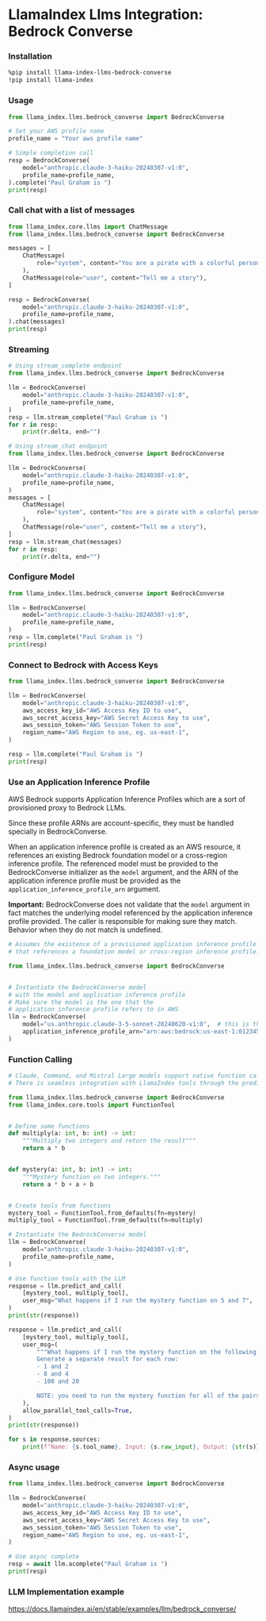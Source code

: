 # LlamaIndex Llms Integration: Bedrock Converse

### Installation

```bash
%pip install llama-index-llms-bedrock-converse
!pip install llama-index
```

### Usage

```py
from llama_index.llms.bedrock_converse import BedrockConverse

# Set your AWS profile name
profile_name = "Your aws profile name"

# Simple completion call
resp = BedrockConverse(
    model="anthropic.claude-3-haiku-20240307-v1:0",
    profile_name=profile_name,
).complete("Paul Graham is ")
print(resp)
```

### Call chat with a list of messages

```py
from llama_index.core.llms import ChatMessage
from llama_index.llms.bedrock_converse import BedrockConverse

messages = [
    ChatMessage(
        role="system", content="You are a pirate with a colorful personality"
    ),
    ChatMessage(role="user", content="Tell me a story"),
]

resp = BedrockConverse(
    model="anthropic.claude-3-haiku-20240307-v1:0",
    profile_name=profile_name,
).chat(messages)
print(resp)
```

### Streaming

```py
# Using stream_complete endpoint
from llama_index.llms.bedrock_converse import BedrockConverse

llm = BedrockConverse(
    model="anthropic.claude-3-haiku-20240307-v1:0",
    profile_name=profile_name,
)
resp = llm.stream_complete("Paul Graham is ")
for r in resp:
    print(r.delta, end="")

# Using stream_chat endpoint
from llama_index.llms.bedrock_converse import BedrockConverse

llm = BedrockConverse(
    model="anthropic.claude-3-haiku-20240307-v1:0",
    profile_name=profile_name,
)
messages = [
    ChatMessage(
        role="system", content="You are a pirate with a colorful personality"
    ),
    ChatMessage(role="user", content="Tell me a story"),
]
resp = llm.stream_chat(messages)
for r in resp:
    print(r.delta, end="")
```

### Configure Model

```py
from llama_index.llms.bedrock_converse import BedrockConverse

llm = BedrockConverse(
    model="anthropic.claude-3-haiku-20240307-v1:0",
    profile_name=profile_name,
)
resp = llm.complete("Paul Graham is ")
print(resp)
```

### Connect to Bedrock with Access Keys

```py
from llama_index.llms.bedrock_converse import BedrockConverse

llm = BedrockConverse(
    model="anthropic.claude-3-haiku-20240307-v1:0",
    aws_access_key_id="AWS Access Key ID to use",
    aws_secret_access_key="AWS Secret Access Key to use",
    aws_session_token="AWS Session Token to use",
    region_name="AWS Region to use, eg. us-east-1",
)

resp = llm.complete("Paul Graham is ")
print(resp)
```

### Use an Application Inference Profile

AWS Bedrock supports Application Inference Profiles which are a sort of provisioned proxy to Bedrock LLMs.

Since these profile ARNs are account-specific, they must be handled specially in BedrockConverse.

When an application inference profile is created as an AWS resource, it references an existing Bedrock foundation model or a cross-region inference profile. The referenced model must be provided to the BedrockConverse initializer as the `model` argument, and the ARN of the application inference profile must be provided as the `application_inference_profile_arn` argument.

**Important:** BedrockConverse does not validate that the `model` argument in fact matches the underlying model referenced by the application inference profile provided. The caller is responsible for making sure they match. Behavior when they do not match is undefined.

```py
# Assumes the existence of a provisioned application inference profile
# that references a foundation model or cross-region inference profile.

from llama_index.llms.bedrock_converse import BedrockConverse


# Instantiate the BedrockConverse model
# with the model and application inference profile
# Make sure the model is the one that the
# application inference profile refers to in AWS
llm = BedrockConverse(
    model="us.anthropic.claude-3-5-sonnet-20240620-v1:0",  # this is the referenced model/profile
    application_inference_profile_arn="arn:aws:bedrock:us-east-1:012345678901:application-inference-profile/fake-profile-name",
)
```

### Function Calling

```py
# Claude, Command, and Mistral Large models support native function calling through AWS Bedrock Converse.
# There is seamless integration with LlamaIndex tools through the predict_and_call function on the LLM.

from llama_index.llms.bedrock_converse import BedrockConverse
from llama_index.core.tools import FunctionTool


# Define some functions
def multiply(a: int, b: int) -> int:
    """Multiply two integers and return the result"""
    return a * b


def mystery(a: int, b: int) -> int:
    """Mystery function on two integers."""
    return a * b + a + b


# Create tools from functions
mystery_tool = FunctionTool.from_defaults(fn=mystery)
multiply_tool = FunctionTool.from_defaults(fn=multiply)

# Instantiate the BedrockConverse model
llm = BedrockConverse(
    model="anthropic.claude-3-haiku-20240307-v1:0",
    profile_name=profile_name,
)

# Use function tools with the LLM
response = llm.predict_and_call(
    [mystery_tool, multiply_tool],
    user_msg="What happens if I run the mystery function on 5 and 7",
)
print(str(response))

response = llm.predict_and_call(
    [mystery_tool, multiply_tool],
    user_msg=(
        """What happens if I run the mystery function on the following pairs of numbers?
        Generate a separate result for each row:
        - 1 and 2
        - 8 and 4
        - 100 and 20

        NOTE: you need to run the mystery function for all of the pairs above at the same time"""
    ),
    allow_parallel_tool_calls=True,
)
print(str(response))

for s in response.sources:
    print(f"Name: {s.tool_name}, Input: {s.raw_input}, Output: {str(s)}")
```

### Async usage

```py
from llama_index.llms.bedrock_converse import BedrockConverse

llm = BedrockConverse(
    model="anthropic.claude-3-haiku-20240307-v1:0",
    aws_access_key_id="AWS Access Key ID to use",
    aws_secret_access_key="AWS Secret Access Key to use",
    aws_session_token="AWS Session Token to use",
    region_name="AWS Region to use, eg. us-east-1",
)

# Use async complete
resp = await llm.acomplete("Paul Graham is ")
print(resp)
```

### LLM Implementation example

https://docs.llamaindex.ai/en/stable/examples/llm/bedrock_converse/
